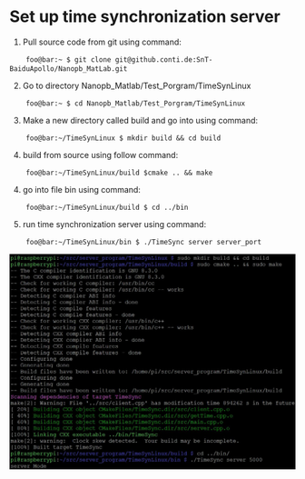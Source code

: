 # **Set up time synchronization server** 


[//]: # (Image References)

[screenshot]: ./screenshot/screenshot.JPG


1. Pull source code from git using command:
```console
	foo@bar:~ $ git clone git@github.conti.de:SnT-BaiduApollo/Nanopb_MatLab.git
```
2. Go to directory Nanopb_Matlab/Test_Porgram/TimeSynLinux
```console
	foo@bar:~ $ cd Nanopb_Matlab/Test_Porgram/TimeSynLinux
```
3. Make a new directory called build and go into using command:
```console
	foo@bar:~/TimeSynLinux $ mkdir build && cd build
```
4. build from source using follow command:
```console
	foo@bar:~/TimeSynLinux/build $cmake .. && make
```
4. go into file bin using command:
```console
	foo@bar:~/TimeSynLinux/build $ cd ../bin
```
5. run time synchronization server using command:
```console
	foo@bar:~/TimeSynLinux/bin $ ./TimeSync server server_port 
```

![screenshot][screenshot]
	

